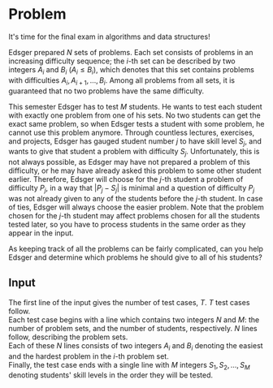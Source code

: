 # Problem

It's time for the final exam in algorithms and data structures!

Edsger prepared $N$ sets of problems. Each set consists of problems in an increasing difficulty sequence; the $i$-th set can be described by two integers $A_i$ and $B_i$ $(A_i≤B_i)$, which denotes that this set contains problems with difficulties $A_i,A_{i+1},…,B_i$. Among all problems from all sets, it is guaranteed that no two problems have the same difficulty.

This semester Edsger has to test $M$ students. He wants to test each student with exactly one problem from one of his sets. No two students can get the exact same problem, so when Edsger tests a student with some problem, he cannot use this problem anymore. Through countless lectures, exercises, and projects, Edsger has gauged student number $j$ to have skill level $S_j$, and wants to give that student a problem with difficulty $S_j$. Unfortunately, this is not always possible, as Edsger may have not prepared a problem of this difficulty, or he may have already asked this problem to some other student earlier. Therefore, Edsger will choose for the $j$-th student a problem of difficulty $P_j$, in a way that $|P_j−S_j|$ is minimal and a question of difficulty $P_j$ was not already given to any of the students before the $j$-th student. In case of ties, Edsger will always choose the easier problem. Note that the problem chosen for the $j$-th student may affect problems chosen for all the students tested later, so you have to process students in the same order as they appear in the input.

As keeping track of all the problems can be fairly complicated, can you help Edsger and determine which problems he should give to all of his students?

## Input

The first line of the input gives the number of test cases, $T$. $T$ test cases follow.  
Each test case begins with a line which contains two integers $N$ and $M$: the number of problem sets, and the number of students, respectively. $N$ lines follow, describing the problem sets.  
Each of these $N$ lines consists of two integers $A_i$ and $B_i$ denoting the easiest and the hardest problem in the $i$-th problem set.  
Finally, the test case ends with a single line with $M$ integers $S_1,S_2,…,S_M$ denoting students' skill levels in the order they will be tested.
